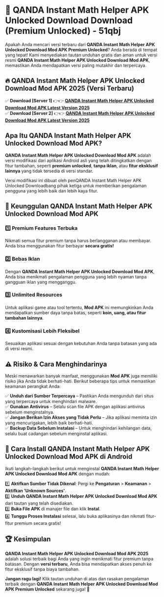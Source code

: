 # 🎯 QANDA Instant Math Helper APK Unlocked Download  Download (Premium Unlocked) -  51qbj

Apakah Anda mencari versi terbaru dari **QANDA Instant Math Helper APK Unlocked Download Mod APK Premium Unlocked**? Anda berada di tempat yang tepat! Kami menyediakan tautan unduhan gratis dan aman untuk versi resmi **QANDA Instant Math Helper APK Unlocked Download Mod APK**, memastikan Anda mendapatkan versi paling mutakhir dan terpercaya.

## 🔥 QANDA Instant Math Helper APK Unlocked Download Mod APK 2025 (Versi Terbaru)

✅ **Download [Server 1]** 👉👉 [**QANDA Instant Math Helper APK Unlocked Download Mod APK Latest Version 2025**](https://momento.my/?title=QANDA_Instant_Math_Helper_APK_Unlocked_Download)  
✅ **Download [Server 2]** 👉👉 [**QANDA Instant Math Helper APK Unlocked Download Mod APK Latest Version 2025**](https://momento.my/?title=QANDA_Instant_Math_Helper_APK_Unlocked_Download)  

## Apa Itu QANDA Instant Math Helper APK Unlocked Download Mod APK?

**QANDA Instant Math Helper APK Unlocked Download Mod APK** adalah versi modifikasi dari aplikasi Android asli yang telah ditingkatkan dengan fitur tambahan, seperti **premium unlocked**, **tanpa iklan**, atau **fitur eksklusif lainnya** yang tidak tersedia di versi standar.

Versi modifikasi ini dibuat oleh penQANDA Instant Math Helper APK Unlocked Downloadbang pihak ketiga untuk memberikan pengalaman pengguna yang lebih baik dan lebih kaya fitur.

## 🎯 Keunggulan QANDA Instant Math Helper APK Unlocked Download Mod APK

### 1️⃣ Premium Features Terbuka
Nikmati semua fitur premium tanpa harus berlangganan atau membayar. Anda bisa menggunakan fitur berbayar **secara gratis!**

### 2️⃣ Bebas Iklan
Dengan **QANDA Instant Math Helper APK Unlocked Download Mod APK**, Anda bisa menikmati pengalaman pengguna yang lebih nyaman tanpa gangguan iklan yang mengganggu.

### 3️⃣ Unlimited Resources
Untuk aplikasi game atau tool tertentu, **Mod APK** ini memungkinkan Anda mendapatkan sumber daya tanpa batas, seperti **koin, uang, atau fitur tambahan lainnya**.

### 4️⃣ Kustomisasi Lebih Fleksibel
Sesuaikan aplikasi sesuai dengan kebutuhan Anda tanpa batasan yang ada di versi resmi.

## ⚠️ Risiko & Cara Menghindarinya

Meski menawarkan banyak manfaat, menggunakan **Mod APK** juga memiliki risiko jika Anda tidak berhati-hati. Berikut beberapa tips untuk memastikan keamanan perangkat Anda:

✅ **Unduh dari Sumber Terpercaya** – Pastikan Anda mengunduh dari situs yang terpercaya untuk menghindari malware.  
✅ **Gunakan Antivirus** – Selalu scan file APK dengan aplikasi antivirus sebelum menginstalnya.  
✅ **Jangan Berikan Izin Akses yang Tidak Perlu** – Jika aplikasi meminta izin yang mencurigakan, lebih baik berhati-hati.  
✅ **Backup Data Sebelum Instalasi** – Untuk menghindari kehilangan data, selalu buat cadangan sebelum menginstal aplikasi.

## 📌 Cara Install QANDA Instant Math Helper APK Unlocked Download Mod APK di Android

Ikuti langkah-langkah berikut untuk menginstal **QANDA Instant Math Helper APK Unlocked Download Mod APK** dengan mudah:

1️⃣ **Aktifkan Sumber Tidak Dikenal**: Pergi ke **Pengaturan** > **Keamanan** > **Aktifkan 'Unknown Sources'**.  
2️⃣ **Unduh QANDA Instant Math Helper APK Unlocked Download Mod APK** dari tautan yang telah disediakan.  
3️⃣ **Buka File APK** di manajer file dan klik **Instal**.  
4️⃣ **Tunggu Proses Instalasi** selesai, lalu buka aplikasinya dan nikmati fitur-fitur premium secara gratis!

## 🏆 Kesimpulan

**QANDA Instant Math Helper APK Unlocked Download Mod APK 2025** adalah solusi terbaik bagi Anda yang ingin menikmati fitur premium tanpa batasan. Dengan **versi terbaru**, Anda bisa mendapatkan akses penuh ke fitur eksklusif tanpa biaya tambahan.

**Jangan ragu lagi!** Klik tautan unduhan di atas dan rasakan pengalaman terbaik dengan **QANDA Instant Math Helper APK Unlocked Download Mod APK Premium Unlocked** sekarang juga! 🚀
